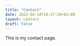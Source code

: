 ```yaml
---
title: "Contact"
date: 2022-04-18T19:27:29+02:00
layout: contact
draft: false
---
```


This is my contact page.
